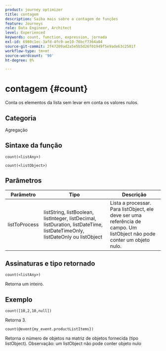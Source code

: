 ```yaml
---
product: journey optimizer
title: contagem
description: Saiba mais sobre a contagem de funções
feature: Journeys
role: Data Engineer, Architect
level: Experienced
keywords: count, function, expression, jornada
exl-id: 6980c1ec-3afd-4fc9-ae10-76bcf7364a04
source-git-commit: 2f47209ad2a5e5b5d26f01949f5e9ade63c2581f
workflow-type: tm+mt
source-wordcount: '90'
ht-degree: 8%

---
```


# contagem {#count}

Conta os elementos da lista sem levar em conta os valores nulos.

## Categoria

Agregação

## Sintaxe da função

`count(<listAny>)`

`count(<listObject>)`

## Parâmetros

| Parâmetro | Tipo | Descrição |
|-----------|------------------|------------------|
| listToProcess | listString, listBoolean, listInteger, listDecimal, listDuration, listDateTime, listDateTimeOnly, listDateOnly ou listObject | Lista a processar. Para listObject, ele deve ser uma referência de campo. Um listObject não pode conter um objeto nulo. |

## Assinaturas e tipo retornado

`count(<listAny>)`

Retorna um inteiro.

## Exemplo

`count([10,2,10,null])`

Retorna 3.

`count(@event{my_event.productListItems})`

Retorna o número de objetos na matriz de objetos fornecida (tipo listObject). Observação: um listObject não pode conter objeto nulo
